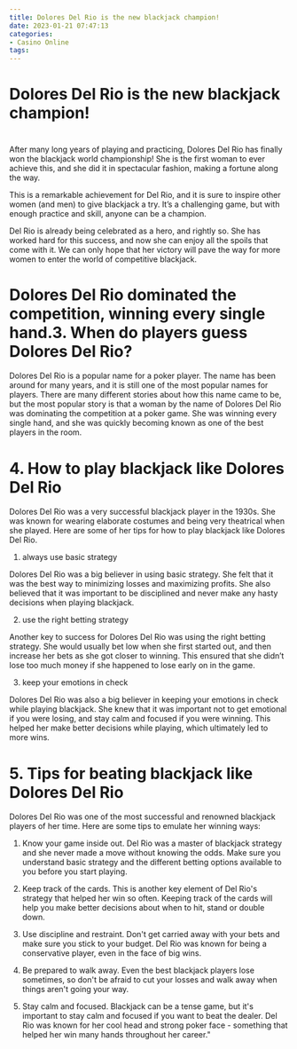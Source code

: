 ```yaml
---
title: Dolores Del Rio is the new blackjack champion!
date: 2023-01-21 07:47:13
categories:
- Casino Online
tags:
---
```



#  Dolores Del Rio is the new blackjack champion!

#

After many long years of playing and practicing, Dolores Del Rio has finally won the blackjack world championship! She is the first woman to ever achieve this, and she did it in spectacular fashion, making a fortune along the way.

This is a remarkable achievement for Del Rio, and it is sure to inspire other women (and men) to give blackjack a try. It’s a challenging game, but with enough practice and skill, anyone can be a champion.

Del Rio is already being celebrated as a hero, and rightly so. She has worked hard for this success, and now she can enjoy all the spoils that come with it. We can only hope that her victory will pave the way for more women to enter the world of competitive blackjack.

#  Dolores Del Rio dominated the competition, winning every single hand.3. When do players guess Dolores Del Rio?

Dolores Del Rio is a popular name for a poker player. The name has been around for many years, and it is still one of the most popular names for players. There are many different stories about how this name came to be, but the most popular story is that a woman by the name of Dolores Del Rio was dominating the competition at a poker game. She was winning every single hand, and she was quickly becoming known as one of the best players in the room.

# 4. How to play blackjack like Dolores Del Rio

Dolores Del Rio was a very successful blackjack player in the 1930s. She was known for wearing elaborate costumes and being very theatrical when she played. Here are some of her tips for how to play blackjack like Dolores Del Rio.

1. always use basic strategy

Dolores Del Rio was a big believer in using basic strategy. She felt that it was the best way to minimizing losses and maximizing profits. She also believed that it was important to be disciplined and never make any hasty decisions when playing blackjack.

2. use the right betting strategy

Another key to success for Dolores Del Rio was using the right betting strategy. She would usually bet low when she first started out, and then increase her bets as she got closer to winning. This ensured that she didn’t lose too much money if she happened to lose early on in the game.

3. keep your emotions in check

Dolores Del Rio was also a big believer in keeping your emotions in check while playing blackjack. She knew that it was important not to get emotional if you were losing, and stay calm and focused if you were winning. This helped her make better decisions while playing, which ultimately led to more wins.

# 5. Tips for beating blackjack like Dolores Del Rio

Dolores Del Rio was one of the most successful and renowned blackjack players of her time. Here are some tips to emulate her winning ways:

1. Know your game inside out. Del Rio was a master of blackjack strategy and she never made a move without knowing the odds. Make sure you understand basic strategy and the different betting options available to you before you start playing.

2. Keep track of the cards. This is another key element of Del Rio's strategy that helped her win so often. Keeping track of the cards will help you make better decisions about when to hit, stand or double down.

3. Use discipline and restraint. Don't get carried away with your bets and make sure you stick to your budget. Del Rio was known for being a conservative player, even in the face of big wins.

4. Be prepared to walk away. Even the best blackjack players lose sometimes, so don't be afraid to cut your losses and walk away when things aren't going your way.

5. Stay calm and focused. Blackjack can be a tense game, but it's important to stay calm and focused if you want to beat the dealer. Del Rio was known for her cool head and strong poker face - something that helped her win many hands throughout her career."